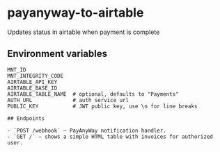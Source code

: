 # payanyway-to-airtable
Updates status in airtable when payment is complete

## Environment variables

```
MNT_ID
MNT_INTEGRITY_CODE
AIRTABLE_API_KEY
AIRTABLE_BASE_ID
AIRTABLE_TABLE_NAME  # optional, defaults to "Payments"
AUTH_URL             # auth service url
PUBLIC_KEY           # JWT public key, use \n for line breaks

## Endpoints

- `POST /webhook` – PayAnyWay notification handler.
- `GET /` – shows a simple HTML table with invoices for authorized user.
